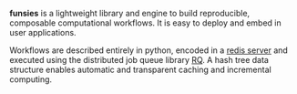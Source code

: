 **funsies** is a lightweight library and engine to build reproducible,
composable computational workflows. It is easy to deploy and embed in user
applications.

Workflows are described entirely in python, encoded in a [redis
server](https://redis.io/) and executed using the distributed job queue
library [RQ](https://python-rq.org/). A hash tree data structure enables
automatic and transparent caching and incremental computing. 


<!-- Funsies is built to be simple to use. First, it needs a redis server, which -->
<!-- can be locally installed in anaconda, -->

<!--     conda install -c anaconda redis -->
<!--     redis-server -->

<!-- Then, the workflow can be built and registered in the Redis database entirely -->
<!-- in python, -->

<!--     from funsies import shell, Fun -->
    
<!--     # load some parameters -->
<!--     with open('params.in','rb') as f: -->
<!--         parameters = f.read() -->
    
<!--     with Fun(): -->
<!--         t1 = shell("qchem params.in", -->
<!--                    inp={"file.in": parameters}, out=["params.out"]) -->

<!-- `shell()` make simple shell commands with explicit input and output files. All -->
<!-- input and output files are automatically saved in Redis. The `Fun(connection)` -->
<!-- context sets up the connection to Redis (by default, on localhost). -->

<!-- Chaining shell commands is simple, -->

<!--     t2 = shell( -->
<!--         'grep "HOMO-LUMO ENERGY" myfile', -->
<!--         inp={"myfile": t1.out["params.out"]}, -->
<!--     ) -->

<!-- The outputs from a call to `shell()` can immediately be used as inputs to other -->
<!-- tasks, even as none of the shell commands have even started computing. This is -->
<!-- because the "files" are not actual populated values but pointers to (currently -->
<!-- absent) data on the redis server. -->

<!-- Python can also be used to do computations. Some user-friendly wrappers are -->
<!-- provided in `reduce()` and `morph()`. Here we apply `a_python_function` -->
<!-- directly to the output of grep above, -->

<!--     def uncap(arg: bytes) -> bytes: -->
<!--         return arg.decode().lower().encode() -->
    
<!--     from funsies import morph, take -->
<!--     t3 = morph(uncap, t2.stdout) -->

<!-- The result in `t3` is now in lowercase. Once the workflow has been executed, it -->
<!-- becomes retrievable using `take().` -->


<!-- <a id="orgcca739e"></a> -->

<!-- ## Running a workflow -->

<!-- Running workflows is done using rq, a minimalist job queue library. To create -->
<!-- workers, simply run the following in the shell, -->

<!--     funsies worker -->

<!-- There are many settings available. Importantly, workers can connect to remote -->
<!-- Redis servers, which allow full distributed computations. An example as to how -->
<!-- to do this on a SLURM server (common in HPC) is shown in -->
<!-- `examples/slurm_submit.sh`. -->

<!-- Once a workflow is setup in python, the `execute` function applied to any of the -->
<!-- workflow's object (from `shell()` etc.) will enqueue the entire DAG required to -->
<!-- compute the object. It's as simple as doing, -->

<!--     # still in the same context. -->
<!--     execute(t3) -->

<!-- This will enqueue all the required jobs in the Redis Queue. Note that no -->
<!-- dependency that has already been computed is ever recomputed. Thus, `execute()` -->
<!-- can be used to re-run only data analysis routines (that change often) without -->
<!-- re-running any simulations. -->


<!-- <a id="org7b170a6"></a> -->

<!-- ## Results, memoization and persistence -->

<!-- The major advantage of using funsies is that it automatically and -->
<!-- transparently saves all **marked** input and output "files". This memoization -->
<!-- enables automatic checkpointing and incremental computing. -->

<!-- Following on the example above, re-running the same script, **even on a -->
<!-- different machine**, will not perform any computations (beyond database -->
<!-- lookups). Modifying the script and re-running it will only recompute changed -->
<!-- results. This means, for example, that if we want to change slightly the final -->
<!-- data outputs of an expensive computation, we can do so entirely out of the -->
<!-- cluster. We only ever need to carry around two files: the database dump and -->
<!-- the computation script.  -->

<!-- To go back to our example, we can get the result from `t3` by pulling it's -->
<!-- output file once the computation is done. For example, we could `scp` the -->
<!-- database `dump.db` file to a local machine, start redis, and re-run the entire -->
<!-- script with only this line added, -->

<!--     from funsies import take -->
<!--     with Fun(): -->
<!--         print(take(t3)) -->

<!-- to print the result from `t3`. If we additionally wanted to inspect the stdout -->
<!-- from t1, we could add this at the end, -->

<!--     print(take(t1.stdout)) -->

<!-- No expensive computations are performed in either case. -->


<!-- <a id="org05b4b8a"></a> -->

<!-- # Why not *x* ? -->

<!-- (where *x* ∈ S, [awesome pipelining](https://github.com/pditommaso/awesome-pipeline) ∪ [workflow codes](https://github.com/meirwah/awesome-workflow-engines) ⊂ S) -->

<!-- I've created funsies because I wanted a pipelining code that is minimal, -->
<!-- typed, deployable on HPC resources (not dependent on docker, AWS, etc.) and -->
<!-- (most importantly) with **reproducible, persistent memoization**. -->

<!-- Funsies is specifically built for the kind of workflows common in -->
<!-- computational chemistry. It is most similar to [reflow](https://github.com/grailbio/reflow) and [snakemake](https://snakemake.readthedocs.io/en/stable/), albeit in -->
<!-- python instead of Go, and significantly simpler (and less robust / featureful -->
<!-- of course). -->

<!-- -   **Single source of truth**: In funsies, the script that generates the data also -->
<!--     describes the data. While keeping code and data tightly coupled is often -->
<!--     frowned upon, it ensures that there is no documentation that will go out of -->
<!--     date or lab notebooks that are more "post-it notes on a board" than -->
<!--     "notebook". -->
<!-- -   **Few but expensive**: Funsies assumes that tasks are few but that they are very -->
<!--     expensive to compute. It is designed for workflow with 100s ⨉ 40 core hour -->
<!--     jobs (like optimizing molecular geometries) not workflows with 100,000 ⨉ 10 -->
<!--     core second jobs, as may be present in large scale data analytics. -->
<!-- -   **Run anywhere**: Academic research is always severely financially constrained, -->
<!--     and computational chemistry software is often site-locked. Containerization -->
<!--     (like Docker) is still slowly coming into the HPC sphere. Funsies is built -->
<!--     so that it can run anywhere without root access. -->
<!-- -   **Minimal setup and interface**: Although full-scale workflow software is -->
<!--     obviously more robust, it is also much too cumbersome to setup. Similarly, -->
<!--     extensive design of database schema is too unwieldy, even if it is by far -->
<!--     the better solution. Funsies target instead the "file-driven databases" used -->
<!--     by academics that rapidly become unreadable, non-backed up messes -->
<!--     (`expt_2020/jun/ParameterSearch3/alpha=0point3.csv`) -->


<!-- <a id="org6db8173"></a> -->

<!-- # Architecture -->


<!-- <a id="orgd1abd08"></a> -->

<!-- ## Hash-based graph -->

<!-- Funsies stores all shell commands and python functions as values in redis -->
<!-- store, with keys given by hashing a set of invariants. For commmand-line -->
<!-- tasks, these are: -->

<!-- -   Input file hashes (unordered) -->
<!-- -   Output file names (unordered) -->
<!-- -   Shell commands -->

<!-- For python functions, the invariants are: -->

<!-- -   Input file hashes -->
<!-- -   Number of outputs -->
<!-- -   The name of the function -->

<!-- (Although cloudpickle is used to call python functions, the function name is -->
<!-- used to generate the address hash, as the pickle form is python version -->
<!-- dependent.) -->

<!-- Files with explicitly given content are hashed based on this content, while -->
<!-- files generated as outputs to other commands are only hashed based on the hash -->
<!-- of the generator. -->

<!-- This structure is analoguous to that of a blockchain (but as a directed -->
<!-- acyclic graph). Like a blockchain, it has the advantage that any modification -->
<!-- to the chain is immediately and automatically detectable as it yields -->
<!-- completely different hashes for all descending "blocks". Using this -->
<!-- architecture, we get transparent caching and incremental recomputation of -->
<!-- tasks and their dependent tasks. -->


<!-- <a id="org879a504"></a> -->

<!-- ## No filesystem -->

<!-- Funsies "files" are always artefacts in the database. This abstraction is -->
<!-- enforced by running all commandline tasks entirely in temporary directories. -->
<!-- Any files not explicitly saved as an output is **deleted**. -->

<!-- This is obviously a very opinionated design choice, but it is also one that -->
<!-- enables the caching scheme used by funsies. Indeed, by completely removing any -->
<!-- direct file management, we can ensure that **all file-like objects** are accounted -->
<!-- for at every point in incremental calculations, with no side-effects. I should -->
<!-- note that this means that "restart" files must be explicitly accounted for by -->
<!-- the user. -->

<!-- By completely abstracting away the filesystem, we ensure that every generated -->
<!-- result is fully specified within the calculation workflow. -->


<!-- <a id="orgeb10501"></a> -->

<!-- ## "Stateless" python code -->

<!-- All computation state is stored in the Redis instance. This is critical in -->
<!-- that it enables fully automatic checkpointing and remove the need for -->
<!-- communication between nodes. -->


<!-- <a id="orgf87d6e1"></a> -->

<!-- # Extras -->


<!-- <a id="org11c67ac"></a> -->

<!-- ## Dashboard -->

<!-- Currently running jobs can be inspected using [rq-dashboard](https://github.com/Parallels/rq-dashboard). For HPC, this most -->
<!-- readily done using a ssh tunnel. On a specific node with access to the Redis -->
<!-- server (`${cluster_node}` below), run the dashboard using -->

<!--     rq-dashboard -u redis://${redis_server_url}:$port -->

<!-- On the local machine, run -->

<!--     ssh -N -f -L 9181:${cluster_node}:9181 ${cluster_address} -->

<!-- to tunnel to the dashboard. If everything worked, the dashboard should be -->
<!-- accessible using a browser pointed at address <http://localhost:9181> -->


<!-- <a id="org76515b4"></a> -->

<!-- ## Using funsies to orchestrate jobs -->

<!-- One potentially interesting use of funsies is as an HPC job manager or -->
<!-- orchestration tool. Due to its distributed nature, the submitting and result -->
<!-- analysis script does not need to be local to the workers. -->

<!-- In HPC environment, the easiest way to do this orchestration is through using -->
<!-- a ssh tunnel. In debug mode, this would look like -->

<!--     salloc -p debug --time=1:00:00 -->
<!--     module load conda3 -->
<!--     source activate funsies         # the same env should be used for submission -->
<!--                                     # if any python code is to be run on the -->
<!--                                     # workers. -->
    
<!--     redis-server redis.conf &       # make sure to use a redis.conf file that -->
<!--                                     # disables protected mode. -->
    
<!--     # start workers -->
<!--     srun --ntasks=40 --cpus-per-task=1 funsies worker -->

<!-- Then, we just need to punch a ssh tunnel to run jobs on the scinet node above, -->

<!--     ssh niagara.scinet.utoronto.ca -L 6379:{node_address}.local:6379 -->

<!-- where `{node_address}` is the specific nodes that run the redis instance. This -->
<!-- approach can be scaled to many more than one node of course. In addition, once -->
<!-- jobs are executing, the client does not need to remain connected anymore, -->
<!-- which provides a degree of stability. -->

